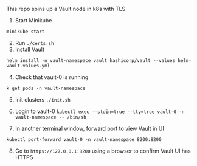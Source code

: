 This repo spins up a Vault node in k8s with TLS
1. Start Minikube

`minikube start`

2. Run `./certs.sh`
3. Install Vault

`helm install -n vault-namespace vault hashicorp/vault --values helm-vault-values.yml`

4. Check that vault-0 is running

`k get pods -n vault-namespace`

5. Init clusters
`./init.sh`

6. Login to vault-0
`kubectl exec --stdin=true --tty=true vault-0 -n vault-namespace -- /bin/sh`

7. In another terminal window, forward port to view Vault in UI

`kubectl port-forward vault-0 -n vault-namespace 8200:8200`

8. Go to `https://127.0.0.1:8200` using a browser to confirm Vault UI has HTTPS



